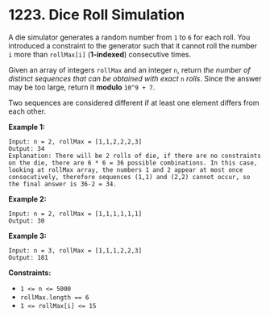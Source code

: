 # 1223. Dice Roll Simulation

A die simulator generates a random number from `1` to `6` for each roll. You introduced a constraint to the generator such that it cannot roll the number `i` more than `rollMax[i]` (**1-indexed**) consecutive times.

Given an array of integers `rollMax` and an integer `n`, return *the number of distinct sequences that can be obtained with exact* `n` *rolls*. Since the answer may be too large, return it **modulo** `10^9 + 7`.

Two sequences are considered different if at least one element differs from each other.

**Example 1:**

```()
Input: n = 2, rollMax = [1,1,2,2,2,3]
Output: 34
Explanation: There will be 2 rolls of die, if there are no constraints on the die, there are 6 * 6 = 36 possible combinations. In this case, looking at rollMax array, the numbers 1 and 2 appear at most once consecutively, therefore sequences (1,1) and (2,2) cannot occur, so the final answer is 36-2 = 34.
```

**Example 2:**

```()
Input: n = 2, rollMax = [1,1,1,1,1,1]
Output: 30
```

**Example 3:**

```()
Input: n = 3, rollMax = [1,1,1,2,2,3]
Output: 181
```

**Constraints:**

- `1 <= n <= 5000`
- `rollMax.length == 6`
- `1 <= rollMax[i] <= 15`

